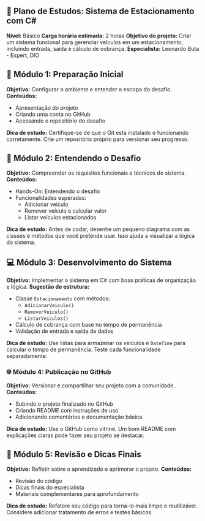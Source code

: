 ## 🧠 Plano de Estudos: Sistema de Estacionamento com C#

**Nível:** Básico **Carga horária estimada:** 2 horas **Objetivo do projeto:** Criar um sistema funcional para gerenciar veículos em um estacionamento, incluindo entrada, saída e cálculo de cobrança. **Especialista:** Leonardo Buta - Expert, DIO


## 🚀 Módulo 1: Preparação Inicial
**Objetivo:** Configurar o ambiente e entender o escopo do desafio.
**Conteúdos:**
- Apresentação do projeto
- Criando uma conta no GitHub
- Acessando o repositório do desafio

**Dica de estudo:** Certifique-se de que o Git está instalado e funcionando corretamente. Crie um repositório próprio para versionar seu progresso.


## 🧪 Módulo 2: Entendendo o Desafio
**Objetivo:** Compreender os requisitos funcionais e técnicos do sistema.
**Conteúdos:**
- Hands-On: Entendendo o desafio
- Funcionalidades esperadas:
    - Adicionar veículo
    - Remover veículo e calcular valor
    - Listar veículos estacionados

**Dica de estudo:** Antes de codar, desenhe um pequeno diagrama com as classes e métodos que você pretende usar. Isso ajuda a visualizar a lógica do sistema.

## 💻 Módulo 3: Desenvolvimento do Sistema
**Objetivo:** Implementar o sistema em C# com boas práticas de organização e lógica.
**Sugestão de estrutura:**
- Classe `Estacionamento` com métodos:
    - `AdicionarVeiculo()`
    - `RemoverVeiculo()`
    - `ListarVeiculos()`
- Cálculo de cobrança com base no tempo de permanência
- Validação de entrada e saída de dados

**Dica de estudo:** Use listas para armazenar os veículos e `DateTime` para calcular o tempo de permanência. Teste cada funcionalidade separadamente.

### 🌐 Módulo 4: Publicação no GitHub
**Objetivo:** Versionar e compartilhar seu projeto com a comunidade.
**Conteúdos:**
- Subindo o projeto finalizado no GitHub
- Criando README com instruções de uso
- Adicionando comentários e documentação básica

**Dica de estudo:** Use o GitHub como vitrine. Um bom README com explicações claras pode fazer seu projeto se destacar.


## 🧠 Módulo 5: Revisão e Dicas Finais
**Objetivo:** Refletir sobre o aprendizado e aprimorar o projeto.
**Conteúdos:**
- Revisão do código
- Dicas finais do especialista
- Materiais complementares para aprofundamento

**Dica de estudo:** Refatore seu código para torná-lo mais limpo e reutilizável. Considere adicionar tratamento de erros e testes básicos.


